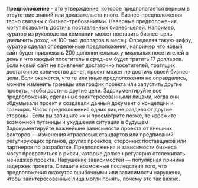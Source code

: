 **Предположение** - это утверждение, которое предполагается верным в отсутствие знаний или доказательств иного. Бизнес-предположения тесно связаны с бизнес-требованиями. Неверные предположения могут позволить достичь поставленных бизнес-целей. Например, куратор из руководства компании может поставить бизнес-цель увеличить доход на 100 тыс. долларов в месяц. Определяя такую цифру, куратор сделал определенные предположения, например что новый сайт будет привлекать 200 дополнительных уникальных посетителей в день и что каждый посетитель в среднем будет тратить 17 долларов. Если новый сайт не привлечет достаточно посетителей, тратящих достаточное количество денег, проект может не достичь своей бизнес-цели. Если окажется, что те или иные предположения не оправдались,  можете изменить границы или график проекта или запустить другие проекты, чтобы достичь другие цели. 
Задокументируйте все предположения, сделанные заинтересованными лицами, когда они обдумывали проект и создавали данный документ о концепции и границах. Часто предположения одних лиц не разделяют другие стороны . Если вы запишите их и просмотрите позже, то избежите возможной путаницы и ухудшения ситуации в будущем
Задокументируйте важнейшие зависимости проекта от внешних факторов — изменения отраслевых стандартов или предписаний регулирующих органов, других проектов, сторонних поставщиков или партнеров по разработке. Предположения и зависимости бизнеса могут превратиться в риски, которые должен регулярно отслеживать менеджер проекта. Нарушение зависимостей — популярная причина задержек проекта. Опишите возможные последствия того, что предположения окажутся ошибочными или зависимости нарушены, чтобы заинтересованные лица могли понять, почему это так важно.